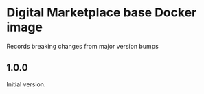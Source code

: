 # Digital Marketplace base Docker image

Records breaking changes from major version bumps

## 1.0.0

Initial version.
